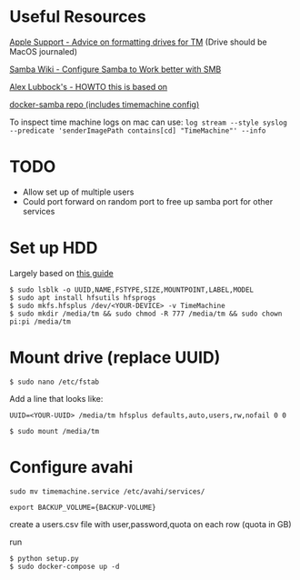 # Useful Resources
[Apple Support - Advice on formatting drives for TM](https://support.apple.com/en-gb/HT202784#nas) (Drive should be MacOS journaled)

[Samba Wiki - Configure Samba to Work better with SMB](https://wiki.samba.org/index.php/Configure_Samba_to_Work_Better_with_Mac_OS_X)

[Alex Lubbock's - HOWTO this is based on](https://alexlubbock.com/time-machine-network-backup-linux)

[docker-samba repo (includes timemachine config)](https://github.com/dperson/samba)

To inspect time machine logs on mac can use:
``` log stream --style syslog  --predicate 'senderImagePath contains[cd] "TimeMachine"' --info ```

# TODO
* Allow set up of multiple users
* Could port forward on random port to free up samba port for other services 

# Set up HDD
Largely based on [this guide](https://gregology.net/2018/09/raspberry-pi-time-machine) 
```
$ sudo lsblk -o UUID,NAME,FSTYPE,SIZE,MOUNTPOINT,LABEL,MODEL
$ sudo apt install hfsutils hfsprogs
$ sudo mkfs.hfsplus /dev/<YOUR-DEVICE> -v TimeMachine
$ sudo mkdir /media/tm && sudo chmod -R 777 /media/tm && sudo chown pi:pi /media/tm
```

# Mount drive (replace UUID)
```
$ sudo nano /etc/fstab
```

Add a line that looks like:
```
UUID=<YOUR-UUID> /media/tm hfsplus defaults,auto,users,rw,nofail 0 0
```
```
$ sudo mount /media/tm
```

# Configure avahi
```
sudo mv timemachine.service /etc/avahi/services/
```
```
export BACKUP_VOLUME={BACKUP-VOLUME}
```
create a users.csv file with user,password,quota on each row (quota in GB)

run 
```
$ python setup.py
$ sudo docker-compose up -d
```
